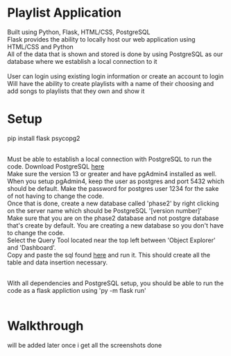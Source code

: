# Playlist Application
Built using Python, Flask, HTML/CSS, PostgreSQL<br>
Flask provides the ability to locally host our web application using HTML/CSS and Python<br>
All of the data that is shown and stored is done by using PostgreSQL as our database where we establish a local connection to it<br><br>
User can login using existing login information or create an account to login<br>
Will have the ability to create playlists with a name of their choosing and add songs to playlists that they own and show it<br>

# Setup
pip install flask psycopg2<br><br>

Must be able to establish a local connection with PostgreSQL to run the code. Download PostgreSQL [here](https://www.postgresql.org/download/)<br>
Make sure the version 13 or greater and have pgAdmin4 installed as well.<br>
When you setup pgAdmin4, keep the user as postgres and port 5432 which should be default. Make the password for postgres user 1234 for the sake of not having to change the code.<br>
Once that is done, create a new database called 'phase2' by right clicking on the server name which should be PostgreSQL '[version number]'<br>
Make sure that you are on the phase2 database and not postgre database that's create by default. You are creating a new database so you don't have to change the code.<br>
Select the Query Tool located near the top left between 'Object Explorer' and 'Dashboard'.<br>
Copy and paste the sql found [here](https://github.com/TheMadBen/playlist_app/blob/main/sql_queries.txt) and run it. This should create all the table and data insertion necessary.<br><br>

With all dependencies and PostgreSQL setup, you should be able to run the code as a flask appliction using 'py -m flask run'<br><br>

# Walkthrough
will be added later once i get all the screenshots done
